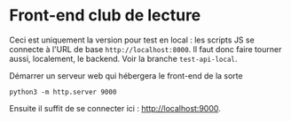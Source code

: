 # Front-end club de lecture

Ceci est uniquement la version pour test en local : les scripts JS se connecte à
l'URL de base `http://localhost:8000`. Il faut donc faire tourner aussi,
localement, le backend. Voir la branche `test-api-local`.

Démarrer un serveur web qui hébergera le front-end de la sorte 

    python3 -m http.server 9000

Ensuite il suffit de se connecter ici : <http://localhost:9000>.
